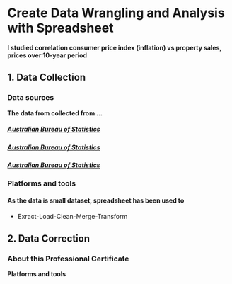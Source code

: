 # Create Data Wrangling and Analysis with Spreadsheet
**I studied correlation consumer price index (inflation) vs property sales, prices over 10-year period**

## 1. Data Collection
### Data sources
**The data from collected from ...**
##### [Australian Bureau of Statistics](https://www.abs.gov.au/statistics/economy/price-indexes-and-inflation/consumer-price-index-australia/sep-quarter-2022#using-price-indexes)
##### [Australian Bureau of Statistics](https://www.abs.gov.au/948f9bd1-1282-4ca4-bda9-9ab1dc6e2af9)
##### [Australian Bureau of Statistics](https://www.abs.gov.au/512252f2-4af7-4ecd-be25-0345bf5efaa3)

### Platforms and tools
#### As the data is small dataset, spreadsheet has been used to
- Exract-Load-Clean-Merge-Transform
## 2. Data Correction
### About this Professional Certificate
**Platforms and tools**
